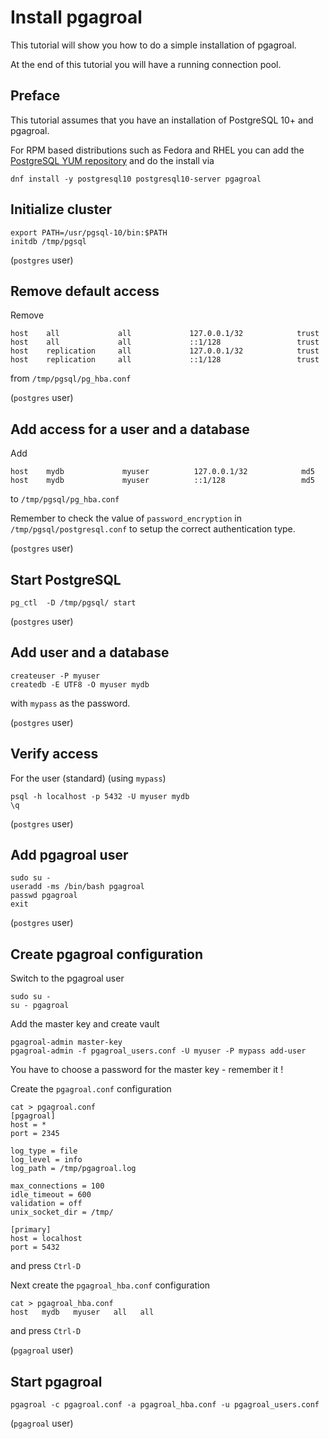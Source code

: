 # Install pgagroal

This tutorial will show you how to do a simple installation of pgagroal.

At the end of this tutorial you will have a running connection pool.

## Preface

This tutorial assumes that you have an installation of PostgreSQL 10+ and pgagroal.

For RPM based distributions such as Fedora and RHEL you can add the
[PostgreSQL YUM repository](https://yum.postgresql.org/) and do the install via

```
dnf install -y postgresql10 postgresql10-server pgagroal
```

## Initialize cluster

```
export PATH=/usr/pgsql-10/bin:$PATH
initdb /tmp/pgsql
```

(`postgres` user)

## Remove default access

Remove

```
host    all             all             127.0.0.1/32            trust
host    all             all             ::1/128                 trust
host    replication     all             127.0.0.1/32            trust
host    replication     all             ::1/128                 trust
```

from `/tmp/pgsql/pg_hba.conf`

(`postgres` user)

## Add access for a user and a database

Add

```
host    mydb             myuser          127.0.0.1/32            md5
host    mydb             myuser          ::1/128                 md5
```

to `/tmp/pgsql/pg_hba.conf`

Remember to check the value of `password_encryption` in `/tmp/pgsql/postgresql.conf`
to setup the correct authentication type.

(`postgres` user)

## Start PostgreSQL

```
pg_ctl  -D /tmp/pgsql/ start
```

(`postgres` user)

## Add user and a database

```
createuser -P myuser
createdb -E UTF8 -O myuser mydb
```

with `mypass` as the password.

(`postgres` user)

## Verify access

For the user (standard) (using `mypass`)

```
psql -h localhost -p 5432 -U myuser mydb
\q
```

(`postgres` user)

## Add pgagroal user

```
sudo su -
useradd -ms /bin/bash pgagroal
passwd pgagroal
exit
```

(`postgres` user)

## Create pgagroal configuration

Switch to the pgagroal user

```
sudo su -
su - pgagroal
```

Add the master key and create vault

```
pgagroal-admin master-key
pgagroal-admin -f pgagroal_users.conf -U myuser -P mypass add-user
```

You have to choose a password for the master key - remember it !

Create the `pgagroal.conf` configuration

```
cat > pgagroal.conf
[pgagroal]
host = *
port = 2345

log_type = file
log_level = info
log_path = /tmp/pgagroal.log

max_connections = 100
idle_timeout = 600
validation = off
unix_socket_dir = /tmp/

[primary]
host = localhost
port = 5432
```

and press `Ctrl-D`

Next create the `pgagroal_hba.conf` configuration

```
cat > pgagroal_hba.conf
host   mydb   myuser   all   all
```

and press `Ctrl-D`


(`pgagroal` user)

## Start pgagroal

```
pgagroal -c pgagroal.conf -a pgagroal_hba.conf -u pgagroal_users.conf
```

(`pgagroal` user)
